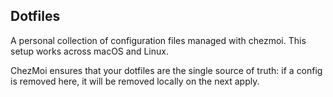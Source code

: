 ## Dotfiles

A personal collection of configuration files managed with chezmoi. This setup works across macOS and Linux.

ChezMoi ensures that your dotfiles are the single source of truth: if a config is removed here, it will be removed locally on the next apply.
